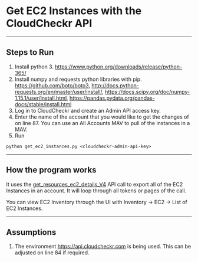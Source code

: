 # Get EC2 Instances with the CloudCheckr API

---

## Steps to Run


1. Install python 3. https://www.python.org/downloads/release/python-365/
2. Install numpy and requests python libraries with pip. https://github.com/boto/boto3, http://docs.python-requests.org/en/master/user/install/, https://docs.scipy.org/doc/numpy-1.15.1/user/install.html, https://pandas.pydata.org/pandas-docs/stable/install.html
3. Log in to CloudCheckr and create an Admin API access key.
4. Enter the name of the account that you would like to get the changes of on line 87. You can use an All Accounts MAV to pull of the instances in a MAV.
7. Run 
```
python get_ec2_instances.py <cloudcheckr-admin-api-key>
```
---

## How the program works

It uses the [get_resources_ec2_details_V4](https://support.cloudcheckr.com/cloudcheckr-api-userguide/api-reference-guide-inventory/#get_resources_ec2_details_V3) API call to export all of the EC2 Instances in an account. It will loop through all tokens or pages of the call.

You can view EC2 Inventory through the UI with Inventory -> EC2 -> List of EC2 Instances.

---

## Assumptions

1. The environment https://api.cloudcheckr.com is being used. This can be adjusted on line 84 if required.